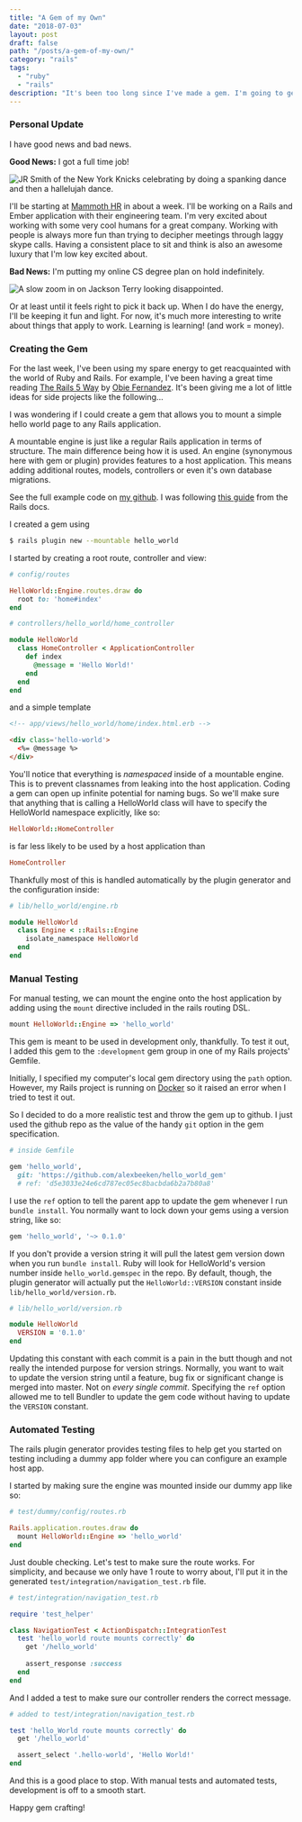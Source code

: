```yaml
---
title: "A Gem of my Own"
date: "2018-07-03"
layout: post
draft: false
path: "/posts/a-gem-of-my-own/"
category: "rails"
tags:
  - "ruby"
  - "rails"
description: "It's been too long since I've made a gem. I'm going to get some more practice by setting up a simple gem and get it ready for the TDD."
---
```


### Personal Update

I have good news and bad news. 

**Good News:** I got a full time job!

<img src='https://media.giphy.com/media/CwAlFqwEGreoM/giphy.gif' style='max-width: 100%' alt='JR Smith of the New York Knicks celebrating by doing a spanking dance and then a hallelujah dance.'>
</img>

I'll be starting at [Mammoth HR](https://www.mammothhr.com) in about a week. I'll be working on a Rails and Ember application with their engineering team. I'm very excited about working with some very cool humans for a great company. Working with people is always more fun than trying to decipher meetings through laggy skype calls. Having a consistent place to sit and think is also an awesome luxury that I'm low key excited about.

**Bad News:** I'm putting my online CS degree plan on hold indefinitely.

<img src='https://media.giphy.com/media/tEG1nF1v7AL8A/giphy.gif' style='max-width: 100%' alt='A slow zoom in on Jackson Terry looking disappointed.'>
</img>

Or at least until it feels right to pick it back up. When I do have the energy, I'll be keeping it fun and light. For now, it's much more interesting to write about things that apply to work. Learning is learning! (and work = money).

### Creating the Gem

For the last week, I've been using my spare energy to get reacquainted with the world of Ruby and Rails. For example, I've been having a great time reading [The Rails 5 Way](https://www.amazon.com/Rails-Way-Addison-Wesley-Professional-Ruby/dp/0134657675) by [Obie Fernandez](https://twitter.com/obie?ref_src=twsrc%5Egoogle%7Ctwcamp%5Eserp%7Ctwgr%5Eauthor). It's been giving me a lot of little ideas for side projects like the following...

I was wondering if I could create a gem that allows you to mount a simple hello world page to any Rails application. 

A mountable engine is just like a regular Rails application in terms of structure. The main difference being how it is used. An engine (synonymous here with gem or plugin) provides features to a host application. This means adding additional routes, models, controllers or even it's own database migrations.

See the full example code on [my github](https://github.com/alexbeeken/hello_world_gem). I was following [this guide](http://guides.rubyonrails.org/engines.html) from the Rails docs.


I created a gem using 
```bash
$ rails plugin new --mountable hello_world
```

I started by creating a root route, controller and view:

```ruby
# config/routes

HelloWorld::Engine.routes.draw do
  root to: 'home#index'
end

# controllers/hello_world/home_controller

module HelloWorld
  class HomeController < ApplicationController
    def index
      @message = 'Hello World!'
    end
  end
end
```

and a simple template

```html
<!-- app/views/hello_world/home/index.html.erb -->

<div class='hello-world'>
  <%= @message %>
</div>
```

You'll notice that everything is *namespaced* inside of a mountable engine. This is to prevent classnames from leaking into the host application. Coding a gem can open up infinite potential for naming bugs. So we'll make sure that anything that is calling a HelloWorld class will have to specify the HelloWorld namespace explicitly, like so:

```ruby
HelloWorld::HomeController
```

is far less likely to be used by a host application than

```ruby
HomeController
```

Thankfully most of this is handled automatically by the plugin generator and the configuration inside:

```ruby
# lib/hello_world/engine.rb

module HelloWorld
  class Engine < ::Rails::Engine
    isolate_namespace HelloWorld
  end
end
```

### Manual Testing

For manual testing, we can mount the engine onto the host application by adding using the `mount` directive included in the rails routing DSL.

```ruby
mount HelloWorld::Engine => 'hello_world'
```

This gem is meant to be used in development only, thankfully. To test it out, I added this gem to the `:development` gem group in one of my Rails projects' Gemfile.

Initially, I specified my computer's local gem directory using the `path` option. However, my Rails project is running on [Docker](https://www.docker.com/) so it raised an error when I tried to test it out.

So I decided to do a more realistic test and throw the gem up to github. I just used the github repo as the value of the handy `git` option in the gem specification.

```ruby
# inside Gemfile

gem 'hello_world', 
  git: 'https://github.com/alexbeeken/hello_world_gem'
  # ref: 'd5e3033e24e6cd787ec05ec8bacbda6b2a7b80a8'
```

I use the `ref` option to tell the parent app to update the gem whenever I run `bundle install`. You normally want to lock down your gems using a version string, like so:

```ruby
gem 'hello_world', '~> 0.1.0'
```

If you don't provide a version string it will pull the latest gem version down when you run `bundle install`. Ruby will look for HelloWorld's version number inside `hello_world.gemspec` in the repo. By default, though, the plugin generator will actually put the `HelloWorld::VERSION` constant inside `lib/hello_world/version.rb`.

```ruby
# lib/hello_world/version.rb

module HelloWorld
  VERSION = '0.1.0'
end
```

Updating this constant with each commit is a pain in the butt though and not really the intended purpose for version strings. Normally, you want to wait to update the version string until a feature, bug fix or significant change is merged into master. Not on *every single commit*. Specifying the `ref` option allowed me to tell Bundler to update the gem code without having to update the `VERSION` constant.

### Automated Testing

The rails plugin generator provides testing files to help get you started on testing including a dummy app folder where you can configure an example host app.

I started by making sure the engine was mounted inside our dummy app like so:

```ruby
# test/dummy/config/routes.rb

Rails.application.routes.draw do
  mount HelloWorld::Engine => 'hello_world'
end
```

Just double checking. Let's test to make sure the route works. For simplicity, and because we only have 1 route to worry about, I'll put it in the generated `test/integration/navigation_test.rb` file.

```ruby
# test/integration/navigation_test.rb

require 'test_helper'

class NavigationTest < ActionDispatch::IntegrationTest
  test 'hello_world route mounts correctly' do
    get '/hello_world'
    
    assert_response :success
  end
end
```

And I added a test to make sure our controller renders the correct message.

```ruby
# added to test/integration/navigation_test.rb

test 'hello_World route mounts correctly' do
  get '/hello_world'

  assert_select '.hello-world', 'Hello World!'
end
```

And this is a good place to stop. With manual tests and automated tests, development is off to a smooth start.

Happy gem crafting!